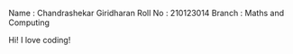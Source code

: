 Name : Chandrashekar Giridharan
Roll No : 210123014
Branch : Maths and Computing

Hi! I love coding!